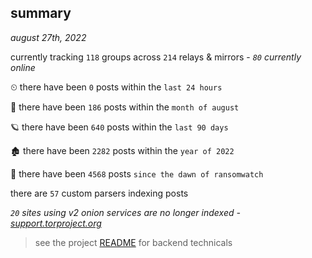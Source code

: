 
## summary
_august 27th, 2022_

currently tracking `118` groups across `214` relays & mirrors - _`80` currently online_

⏲ there have been `0` posts within the `last 24 hours`

🦈 there have been `186` posts within the `month of august`

🪐 there have been `640` posts within the `last 90 days`

🏚 there have been `2282` posts within the `year of 2022`

🦕 there have been `4568` posts `since the dawn of ransomwatch`

there are `57` custom parsers indexing posts

_`20` sites using v2 onion services are no longer indexed - [support.torproject.org](https://support.torproject.org/onionservices/v2-deprecation/)_

> see the project [README](https://github.com/joshhighet/ransomwatch#ransomwatch--) for backend technicals

